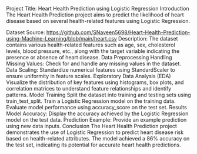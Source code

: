 


Project Title: Heart Health Prediction using Logistic Regression
Introduction
The Heart Health Prediction project aims to predict the likelihood of heart disease based on several health-related features using Logistic Regression.

Dataset
Source: https://github.com/SNaveen5698/Heart-Health-Prediction-using-Machine-Learning/blob/main/heart.csv
Description: The dataset contains various health-related features such as age, sex, cholesterol levels, blood pressure, etc., along with the target variable indicating the presence or absence of heart disease.
Data Preprocessing
Handling Missing Values: Check for and handle any missing values in the dataset.
Data Scaling: Standardize numerical features using StandardScaler to ensure uniformity in feature scales.
Exploratory Data Analysis (EDA)
Visualize the distribution of key features using histograms, box plots, and correlation matrices to understand feature relationships and identify patterns.
Model Training
Split the dataset into training and testing sets using train_test_split.
Train a Logistic Regression model on the training data.
Evaluate model performance using accuracy_score on the test set.
Results
Model Accuracy: Display the accuracy achieved by the Logistic Regression model on the test data.
Prediction Example: Provide an example prediction using new data inputs.
Conclusion
The Heart Health Prediction project demonstrates the use of Logistic Regression to predict heart disease risk based on health-related attributes. The model achieved a 86% accuracy on the test set, indicating its potential for accurate heart health predictions.
